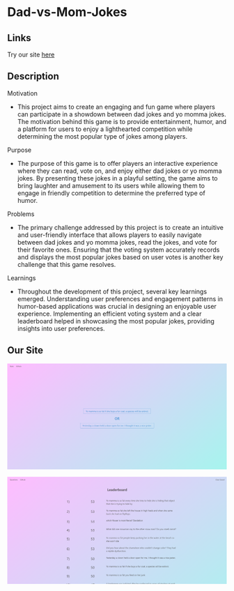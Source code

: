 # Dad-vs-Mom-Jokes

## Links
Try our site [here](https://canadianbleach.github.io/dad-vs-mom-jokes/)

## Description
Motivation
- This project aims to create an engaging and fun game where players can participate in a showdown between dad jokes and yo momma jokes. The motivation behind this game is to provide entertainment, humor, and a platform for users to enjoy a lighthearted competition while determining the most popular type of jokes among players.

Purpose
- The purpose of this game is to offer players an interactive experience where they can read, vote on, and enjoy either dad jokes or yo momma jokes. By presenting these jokes in a playful setting, the game aims to bring laughter and amusement to its users while allowing them to engage in friendly competition to determine the preferred type of humor.

Problems
- The primary challenge addressed by this project is to create an intuitive and user-friendly interface that allows players to easily navigate between dad jokes and yo momma jokes, read the jokes, and vote for their favorite ones. Ensuring that the voting system accurately records and displays the most popular jokes based on user votes is another key challenge that this game resolves.

Learnings
- Throughout the development of this project, several key learnings emerged. Understanding user preferences and engagement patterns in humor-based applications was crucial in designing an enjoyable user experience. Implementing an efficient voting system and a clear leaderboard helped in showcasing the most popular jokes, providing insights into user preferences.


## Our Site
![Main Page](./assets/images/quiz-page.PNG)

![Stats Page](./assets/images/leaderboard.PNG)




